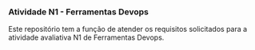 ### Atividade N1 - Ferramentas Devops

Este repositório tem a função de atender os requisitos solicitados para a atividade avaliativa N1 de Ferramentas Devops.
